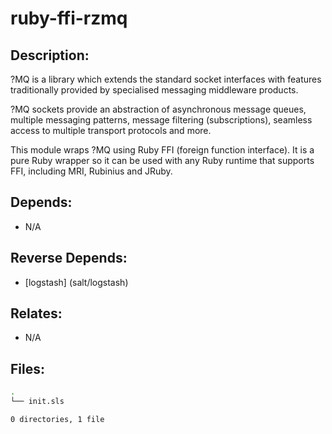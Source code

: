 # ruby-ffi-rzmq

## Description:

?MQ is a library which extends the standard socket interfaces with features traditionally provided by specialised messaging middleware products.

?MQ sockets provide an abstraction of asynchronous message queues, multiple messaging patterns, message filtering (subscriptions), seamless access to multiple transport protocols and more.

This module wraps ?MQ using Ruby FFI (foreign function interface). It is a pure Ruby wrapper so it can be used with any Ruby runtime that supports FFI, including MRI, Rubinius and JRuby.

## Depends:

  -  N/A

## Reverse Depends:

  -  [logstash] (salt/logstash)

## Relates:

  -  N/A

## Files:

```bash
.
└── init.sls

0 directories, 1 file
```
